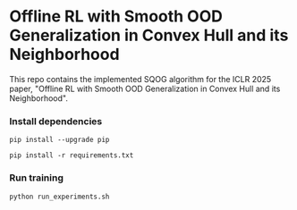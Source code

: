 # Offline RL with Smooth OOD Generalization in Convex Hull and its Neighborhood

This repo contains the implemented SQOG algorithm for the ICLR 2025 paper, "Offline RL with Smooth OOD Generalization in Convex Hull and its Neighborhood".

### Install dependencies

```
pip install --upgrade pip
```

```
pip install -r requirements.txt
```
### Run training

```
python run_experiments.sh
```
